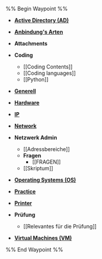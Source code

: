 %% Begin Waypoint %%
- **[Active Directory (AD)](./Active%20Directory%20(AD)/Active%20Directory%20(AD).md)**
- **[Anbindung's Arten](./Anbindung's%20Arten/Anbindung's%20Arten.md)**
- **Attachments**

- **Coding**
	- [[Coding Contents]]
	- [[Coding languages]]
	- [[Python]]
- **[Generell](./Generell/Generell.md)**
- **[Hardware](./Hardware/Hardware.md)**
- **[IP](./IP/IP.md)**
- **[Network](./Network/Network.md)**
- **Netzwerk Admin**
	- [[Adressbereiche]]
	- **Fragen**
		- [[FRAGEN]]
	- [[Skriptum]]
- **[Operating Systems (OS)](./Operating%20Systems%20(OS)/Operating%20Systems%20(OS).md)**
- **[Practice](./Practice/Practice.md)**
- **[Printer](./Printer/Printer.md)**
- **Prüfung**
	- [[Relevantes für die Prüfung]]
- **[Virtual Machines (VM)](./Virtual%20Machines%20(VM)/Virtual%20Machines%20(VM).md)**

%% End Waypoint %%